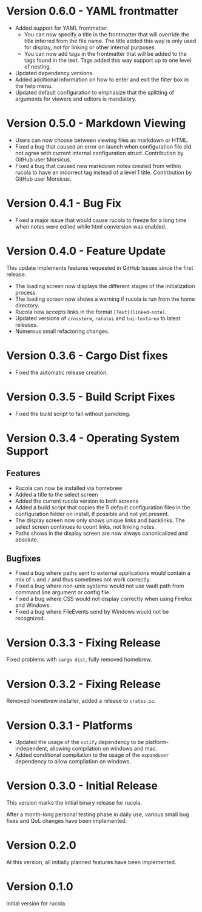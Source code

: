 # Version 0.6.0 - YAML frontmatter
 - Added support for YAML frontmatter.
   - You can now specify a title in the frontmatter that will override the title inferred from the file name.
   The title added this way is only used for display, not for linking or other internal purposes.
   - You can now add tags in the frontmatter that will be added to the tags found in the text.
   Tags added this way support up to one level of nesting.
 - Updated dependency versions.
 - Added additional information on how to enter and exit the filter box in the help menu.
 - Updated default configuration to emphasize that the splitting of arguments for viewers and editors is mandatory.

# Version 0.5.0 - Markdown Viewing
 - Users can now choose between viewing files as markdown or HTML.
 - Fixed a bug that caused an error on launch when configuration file did not agree with current internal configuration struct. Contribution by GitHub user Morsicus.
 - Fixed a bug that caused new markdown notes created from within rucola to have an incorrect tag instead of a level 1 title. Contribution by GitHub user Morsicus.

# Version 0.4.1 - Bug Fix
 - Fixed a major issue that would cause rucola to freeze for a long time when notes were edited while html conversion was enabled.

# Version 0.4.0 - Feature Update
This update implements features requested in GitHub Issues since the first release.
 - The loading screen now displays the different stages of the initialization process.
 - The loading screen now shows a warning if rucola is run from the home directory.
 - Rucola now accepts links in the format `[Text](linked-note)`.
 - Updated versions of `crossterm`, `ratatui` and `tui-textarea` to latest releases.
 - Numerous small refactoring changes.

# Version 0.3.6 - Cargo Dist fixes
 - Fixed the automatic release creation.

# Version 0.3.5 - Build Script Fixes
 - Fixed the build script to fail without panicking.

# Version 0.3.4 - Operating System Support

## Features
 - Rucola can now be installed via homebrew
 - Added a title to the select screen
 - Added the current rucola version to both screens
 - Added a build script that copies the 5 default configuration files in the configuration folder on install, if possible and not yet present.
 - The display screen now only shows unique links and backlinks. The select screen continues to count links, not linking notes.
 - Paths shows in the display screen are now always canonicalized and absolute.

 ## Bugfixes
 - Fixed a bug where paths sent to external applications would contain a mix of `\` and `/` and thus sometimes not work correctly.
 - Fixed a bug where non-unix systems would not use vault path from command line argument or config file.
 - Fixed a bug where CSS would not display correctly when using Firefox and Windows.
 - Fixed a bug where FileEvents send by Windows would not be recognized.


# Version 0.3.3 - Fixing Release
Fixed problems with `cargo dist`, fully removed homebrew.

# Version 0.3.2 - Fixing Release
Removed homebrew installer, added a release to `crates.io`.

# Version 0.3.1 - Platforms
 - Updated the usage of the `notify` dependency to be platform-independent, allowing compilation on windows and mac.
 - Added conditional compilation to the usage of the `expanduser` dependency to allow compilation on windows.

# Version 0.3.0 - Initial Release
This version marks the initial binary release for rucola.

After a month-long personal testing phase in daily use, various small bug fixes and QoL changes have been implemented.

# Version 0.2.0
At this version, all initially planned features have been implemented.

# Version 0.1.0
Initial version for rucola.
